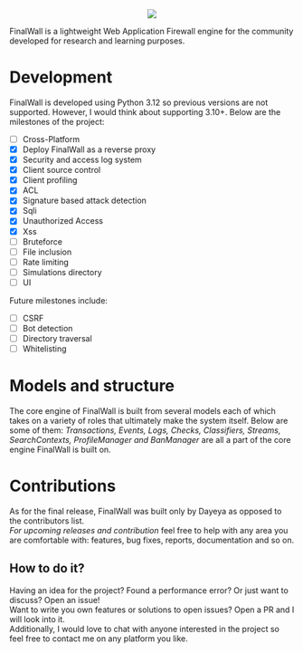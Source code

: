<div align="center">
    <img src="C:\coding\FinalWall\web\frontend\src\assets\fwbanner.png">
</div>

FinalWall is a lightweight Web Application Firewall engine for the community developed for research and learning purposes.

# Development
FinalWall is developed using Python 3.12 so previous versions are not supported. However, I would think about supporting 3.10+.
Below are the milestones of the project:

- [ ] Cross-Platform
- [X] Deploy FinalWall as a reverse proxy
- [X] Security and access log system
- [X] Client source control
- [X] Client profiling
- [X] ACL
- [X] Signature based attack detection
- [X] Sqli
- [X] Unauthorized Access
- [X] Xss
- [ ] Bruteforce
- [ ] File inclusion
- [ ] Rate limiting
- [ ] Simulations directory
- [ ] UI

Future milestones include:
- [ ] CSRF
- [ ] Bot detection
- [ ] Directory traversal
- [ ] Whitelisting

# Models and structure
The core engine of FinalWall is built from several models each of which takes on a variety of roles that ultimately make the system itself. 
Below are some of them: *Transactions, Events, 
Logs, Checks, Classifiers, Streams, SearchContexts, ProfileManager and BanManager* are all a part of the core engine FinalWall is built on.

# Contributions
As for  the final release, FinalWall was built only by Dayeya as opposed to the contributors list.<br>
*For upcoming releases and contribution* feel free to help with any area you are comfortable with: features, bug fixes,
reports, documentation and so on.

## How to do it?
Having an idea for the project? Found a performance error? Or just want to discuss? Open an issue!<br>
Want to write you own features or solutions to open issues? Open a PR and I will look into it.<br>
Additionally, I would love to chat with anyone interested in the project so feel free to contact me on any platform you like.
